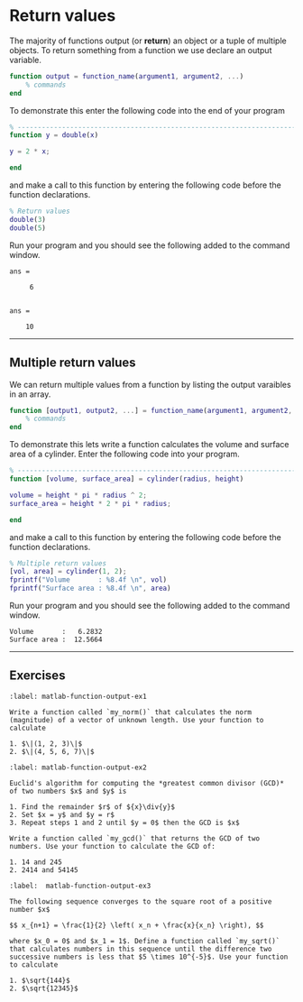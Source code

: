 # Return values

The majority of functions output (or **return**) an object or a tuple of multiple objects. To return something from a function we use declare an output variable.

```matlab
function output = function_name(argument1, argument2, ...)
    % commands
end
```

To demonstrate this enter the following code into the end of your program

```matlab
% ------------------------------------------------------------------------
function y = double(x)

y = 2 * x;

end
```

and make a call to this function by entering the following code before the function declarations.

```matlab
% Return values
double(3)
double(5)
```

Run your program and you should see the following added to the command window.

```text
ans =

     6


ans =

    10
```

---

## Multiple return values

We can return multiple values from a function by listing the output varaibles in an array.

```matlab
function [output1, output2, ...] = function_name(argument1, argument2, ...)
    % commands
end
```

To demonstrate this lets write a function calculates the volume and surface area of a cylinder. Enter the following code into your program.

```matlab
% ------------------------------------------------------------------------
function [volume, surface_area] = cylinder(radius, height)

volume = height * pi * radius ^ 2;
surface_area = height * 2 * pi * radius;

end
```

and make a call to this function by entering the following code before the function declarations.

```matlab
% Multiple return values
[vol, area] = cylinder(1, 2);
fprintf("Volume       : %8.4f \n", vol)
fprintf("Surface area : %8.4f \n", area)
```

Run your program and you should see the following added to the command window.

```text
Volume       :   6.2832 
Surface area :  12.5664 
```

---

## Exercises

```{exercise}
:label: matlab-function-output-ex1

Write a function called `my_norm()` that calculates the norm (magnitude) of a vector of unknown length. Use your function to calculate

1. $\|(1, 2, 3)\|$
2. $\|(4, 5, 6, 7)\|$

```

```{exercise}
:label: matlab-function-output-ex2

Euclid's algorithm for computing the *greatest common divisor (GCD)* of two numbers $x$ and $y$ is

1. Find the remainder $r$ of ${x}\div{y}$
2. Set $x = y$ and $y = r$
3. Repeat steps 1 and 2 until $y = 0$ then the GCD is $x$

Write a function called `my_gcd()` that returns the GCD of two numbers. Use your function to calculate the GCD of:

1. 14 and 245
2. 2414 and 54145
```

```{exercise}
:label:  matlab-function-output-ex3

The following sequence converges to the square root of a positive number $x$

$$ x_{n+1} = \frac{1}{2} \left( x_n + \frac{x}{x_n} \right), $$

where $x_0 = 0$ and $x_1 = 1$. Define a function called `my_sqrt()` that calculates numbers in this sequence until the difference two successive numbers is less that $5 \times 10^{-5}$. Use your function to calculate

1. $\sqrt{144}$
2. $\sqrt{12345}$
```
